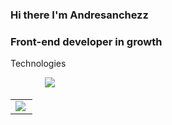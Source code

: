 ### Hi there I'm Andresanchezz
### Front-end developer in growth

Technologies 


<table>
  <tr>
    <td align="center">
      <img align="left" src="https://github-readme-stats.vercel.app/api?username=andresanchezz&show_icons=true&theme=" />
    </td>
        <span>&nbsp;&nbsp;&nbsp;&nbsp;&nbsp;&nbsp;&nbsp;</span>
        <span>&nbsp;&nbsp;&nbsp;&nbsp;&nbsp;&nbsp;&nbsp;</span>
        <img src="https://github.com/andresanchezz/andresanchezz/blob/master/globe.gif?raw=true" />
        <span>&nbsp;&nbsp;&nbsp;&nbsp;&nbsp;&nbsp;&nbsp;&nbsp;</span>
        <span>&nbsp;&nbsp;&nbsp;&nbsp;&nbsp;&nbsp;&nbsp;&nbsp;</span>
    </td>
  </tr>
</table>


